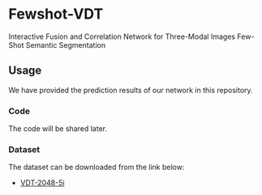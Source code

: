 # Fewshot-VDT
Interactive Fusion and Correlation Network for Three-Modal Images Few-Shot Semantic Segmentation

## Usage

We have provided the prediction results of our network in this repository.

### Code
The code will be shared later.

### Dataset
The dataset can be downloaded from the link below:
-  [VDT-2048-5i](https://github.com/VDT-2048/SEMA)